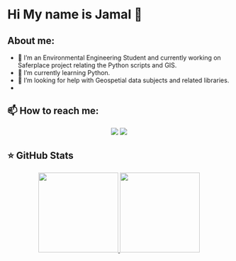 # Hi My name is Jamal 👋


## About me:
- 🔭 I’m an Environmental Engineering Student and currently working on Saferplace project relating the Python scripts and GIS.
- 🌱 I’m currently learning Python.
- 🤔 I’m looking for help with Geospetial data subjects and related libraries.
- 
## 📫 How to reach me:
<p align="center">
  <a href="https://www.linkedin.com/in/jamal-ehsanpour-239563194/"><img src="https://img.shields.io/badge/-LinkedIn-blue?style=for-the-badge&logo=Linkedin&logoColor=white"/></a>
  <a href="https://www.facebook.com/jamal.ehsanpour"><img src="https://img.shields.io/badge/-Facebook-blue?style=for-the-badge&logo=Facebook&logoColor=white"/></a>

</p>

## ⭐️ GitHub Stats
<p align="center">
  <a href="https://github.com/hplove70">
    <img height="180em" src="https://github-readme-stats.vercel.app/api?username=hplove70&theme=buefy&count_private=true&show_icons=true&include_all_commits=true"/>
    <img height="180em" src="https://github-readme-stats-eight-theta.vercel.app/api/top-langs/?username=hplove70&theme=buefy&layout=compact&langs_count=6"/>
  </a>
</p>

